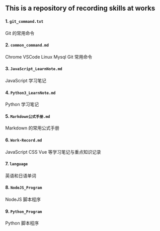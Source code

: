 ## This is a repository of recording skills at works

#### 1. `git_command.txt`
Git 的常用命令
#### 2. `common_command.md`
Chrome VSCode Linux Mysql Git 常用命令
#### 3. `JavaScript_LearnNote.md`
JavaScript 学习笔记
#### 4. `Python3_LearnNote.md`
Python 学习笔记
#### 5. `Markdown公式手册.md`
Markdown 的常用公式手册
#### 6. `Work-Record.md`
JavaScript CSS Vue 等学习笔记与重点知识记录
#### 7. `language` 
英语和日语单词
#### 8. `NodeJS_Program` 
NodeJS 脚本程序
#### 9. `Python_Program` 
Python 脚本程序


